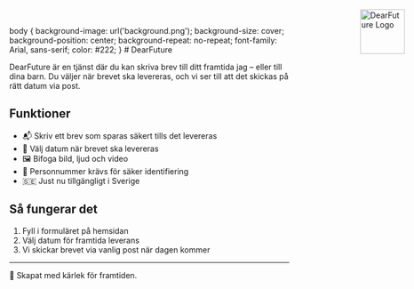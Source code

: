 <img src="logo.png" alt="DearFuture Logo" style="position: absolute; top: 20px; right: 20px; height: 80px;">
body {
  background-image: url('background.png');
  background-size: cover;
  background-position: center;
  background-repeat: no-repeat;
  font-family: Arial, sans-serif;
  color: #222;
}
# DearFuture

DearFuture är en tjänst där du kan skriva brev till ditt framtida jag – eller till dina barn. Du väljer när brevet ska levereras, och vi ser till att det skickas på rätt datum via post.

## Funktioner

- 📬 Skriv ett brev som sparas säkert tills det levereras
- 📅 Välj datum när brevet ska levereras
- 🖼️ Bifoga bild, ljud och video
- 🔐 Personnummer krävs för säker identifiering
- 🇸🇪 Just nu tillgängligt i Sverige

## Så fungerar det

1. Fyll i formuläret på hemsidan
2. Välj datum för framtida leverans
3. Vi skickar brevet via vanlig post när dagen kommer

---

🚀 Skapat med kärlek för framtiden.
